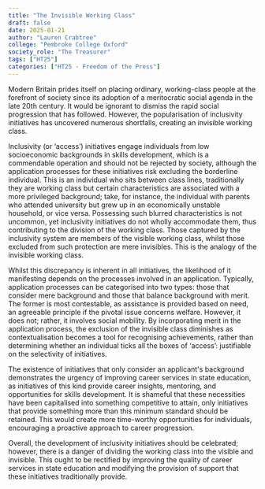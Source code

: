 ```yaml
---
title: "The Invisible Working Class"
draft: false
date: 2025-01-21
author: "Lauren Crabtree"
college: "Pembroke College Oxford"
society_role: "The Treasurer"
tags: ["HT25"]
categories: ["HT25 - Freedom of the Press"]
---
```


Modern Britain prides itself on placing ordinary, working-class people at the forefront of society since its adoption of a meritocratic social agenda in the late 20th century. It would be ignorant to dismiss the rapid social progression that has followed. However, the popularisation of inclusivity initiatives has uncovered numerous shortfalls, creating an invisible working class.
<!--more-->

Inclusivity (or ‘access’) initiatives engage individuals from low socioeconomic backgrounds in skills development, which is a commendable operation and should not be rejected by society, although the application processes for these initiatives risk excluding the borderline individual. This is an individual who sits between class lines, traditionally they are working class but certain characteristics are associated with a more privileged background; take, for instance, the individual with parents who attended university but grew up in an economically unstable household, or vice versa. Possessing such blurred characteristics is not uncommon, yet inclusivity initiatives do not wholly accommodate them, thus contributing to the division of the working class. Those captured by the inclusivity system are members of the visible working class, whilst those excluded from such protection are mere invisibles. This is the analogy of the invisible working class. 

Whilst this discrepancy is inherent in all initiatives, the likelihood of it manifesting depends on the processes involved in an application. Typically, application processes can be categorised into two types: those that consider mere background and those that balance background with merit. The former is most contestable, as assistance is provided based on need, an agreeable principle if the pivotal issue concerns welfare. However, it does not; rather, it involves social mobility. By incorporating merit in the application process, the exclusion of the invisible class diminishes as contextualisation becomes a tool for recognising achievements, rather than determining whether an individual ticks all the boxes of ‘access’: justifiable on the selectivity of initiatives.

The existence of initiatives that only consider an applicant's background demonstrates the urgency of improving career services in state education, as initiatives of this kind provide career insights, mentoring, and opportunities for skills development. It is shameful that these necessities have been capitalised into something competitive to attain, only initiatives that provide something more than this minimum standard should be retained. This would create more time-worthy opportunities for individuals, encouraging a proactive approach to career progression.

Overall, the development of inclusivity initiatives should be celebrated; however, there is a danger of dividing the working class into the visible and invisible. This ought to be rectified by improving the quality of career services in state education and modifying the provision of support that these initiatives traditionally provide.


